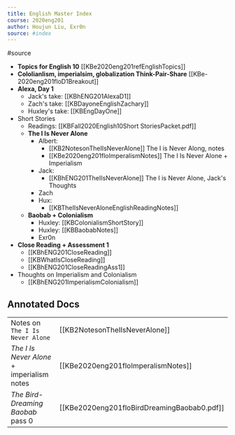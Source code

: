 ```yaml
---
title: English Master Index
course: 2020eng201
author: Houjun Liu, Exr0n
source: #index
---
```


#source

* **Topics for English 10** [[KBe2020eng201refEnglishTopics]]
* **Cololianlism, imperialsim, globalization Think-Pair-Share** [[KBe-2020eng201floD1Breakout]]
* **Alexa, Day 1** 
    * Jack's take: [[KBhENG201AlexaD1]]
    * Zach's take:  [[KBDayoneEnglishZachary]]
	* Huxley's take: [[KBEngDayOne]] 
* Short Stories
	* Readings: [[KBFall2020English10Short StoriesPacket.pdf]]
	* **The I Is Never Alone**
		* Albert: 
			* [[KB2NotesonTheIIsNeverAlone]] The I is Never Along, notes
			* [[KBe2020eng201floImperalismNotes]] The I Is Never Alone + Imperialism
		* Jack:
			* [[KBhENG201TheIIsNeverAlone]] The I is Never Alone, Jack's Thoughts
		* Zach
		* Hux:
			*  [[KBTheIIsNeverAloneEnglishReadingNotes]]
	* **Baobab + Colonialism**
		* Huxley: [[KBColonialismShortStory]]
		* Huxley: [[KBBaobabNotes]]
		- Exr0n
* **Close Reading + Assessment 1** 
	* [[KBhENG201CloseReading]]
	* [[KBWhatIsCloseReading]]
	* [[KBhENG201CloseReadingAss1]]
* Thoughts on Imperialism and Colonialism 
	* [[KBhENG201ImperialismColonialism]]
  
## Annotated Docs
| | |
|-|-|
Notes on `The I Is Never Alone` | [[KB2NotesonTheIIsNeverAlone]]
_The I Is Never Alone_ + imperialism notes | [[KBe2020eng201floImperalismNotes]]
_The Bird-Dreaming Baobab_ pass 0 | [[KBe2020eng201floBirdDreamingBaobab0.pdf]]

